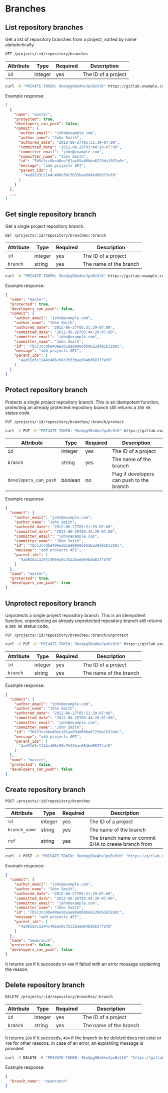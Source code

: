 # Branches

## List repository branches

Get a list of repository branches from a project, sorted by name alphabetically.

```
GET /projects/:id/repository/branches
```

| Attribute | Type | Required | Description |
| --------- | ---- | -------- | ----------- |
| `id` | integer | yes | The ID of a project |

```bash
curl -H "PRIVATE-TOKEN: 9koXpg98eAheJpvBs5tK" https://gitlab.example.com/api/v3/projects/5/repository/branches
```

Example response:

```json
[
  {
    "name": "master",
    "protected": true,
    "developers_can_push": false,
    "commit": {
      "author_email": "john@example.com",
      "author_name": "John Smith",
      "authored_date": "2012-06-27T05:51:39-07:00",
      "committed_date": "2012-06-28T03:44:20-07:00",
      "committer_email": "john@example.com",
      "committer_name": "John Smith",
      "id": "7b5c3cc8be40ee161ae89a06bba6229da1032a0c",
      "message": "add projects API",
      "parent_ids": [
        "4ad91d3c1144c406e50c7b33bae684bd6837faf8"
      ]
    }
  },
  ...
]
```

## Get single repository branch

Get a single project repository branch.

```
GET /projects/:id/repository/branches/:branch
```

| Attribute | Type | Required | Description |
| --------- | ---- | -------- | ----------- |
| `id` | integer | yes | The ID of a project |
| `branch` | string | yes | The name of the branch |

```bash
curl -H "PRIVATE-TOKEN: 9koXpg98eAheJpvBs5tK" https://gitlab.example.com/api/v3/projects/5/repository/branches/master
```

Example response:

```json
{
  "name": "master",
  "protected": true,
  "developers_can_push": false,
  "commit": {
    "author_email": "john@example.com",
    "author_name": "John Smith",
    "authored_date": "2012-06-27T05:51:39-07:00",
    "committed_date": "2012-06-28T03:44:20-07:00",
    "committer_email": "john@example.com",
    "committer_name": "John Smith",
    "id": "7b5c3cc8be40ee161ae89a06bba6229da1032a0c",
    "message": "add projects API",
    "parent_ids": [
      "4ad91d3c1144c406e50c7b33bae684bd6837faf8"
    ]
  }
}
```

## Protect repository branch

Protects a single project repository branch. This is an idempotent function,
protecting an already protected repository branch still returns a `200 OK`
status code.

```
PUT /projects/:id/repository/branches/:branch/protect
```

```bash
curl -X PUT -H "PRIVATE-TOKEN: 9koXpg98eAheJpvBs5tK" https://gitlab.example.com/api/v3/projects/5/repository/branches/master/protect?developers_can_push=true
```

| Attribute | Type | Required | Description |
| --------- | ---- | -------- | ----------- |
| `id` | integer | yes | The ID of a project |
| `branch` | string | yes | The name of the branch |
| `developers_can_push` | boolean | no | Flag if developers can push to the branch |

Example response:

```json
{
  "commit": {
    "author_email": "john@example.com",
    "author_name": "John Smith",
    "authored_date": "2012-06-27T05:51:39-07:00",
    "committed_date": "2012-06-28T03:44:20-07:00",
    "committer_email": "john@example.com",
    "committer_name": "John Smith",
    "id": "7b5c3cc8be40ee161ae89a06bba6229da1032a0c",
    "message": "add projects API",
    "parent_ids": [
      "4ad91d3c1144c406e50c7b33bae684bd6837faf8"
    ]
  },
  "name": "master",
  "protected": true,
  "developers_can_push": true
}
```

## Unprotect repository branch

Unprotects a single project repository branch. This is an idempotent function,
unprotecting an already unprotected repository branch still returns a `200 OK`
status code.

```
PUT /projects/:id/repository/branches/:branch/unprotect
```

```bash
curl -X PUT -H "PRIVATE-TOKEN: 9koXpg98eAheJpvBs5tK" https://gitlab.example.com/api/v3/projects/5/repository/branches/master/unprotect
```

| Attribute | Type | Required | Description |
| --------- | ---- | -------- | ----------- |
| `id` | integer | yes | The ID of a project |
| `branch` | string | yes | The name of the branch |

Example response:

```json
{
  "commit": {
    "author_email": "john@example.com",
    "author_name": "John Smith",
    "authored_date": "2012-06-27T05:51:39-07:00",
    "committed_date": "2012-06-28T03:44:20-07:00",
    "committer_email": "john@example.com",
    "committer_name": "John Smith",
    "id": "7b5c3cc8be40ee161ae89a06bba6229da1032a0c",
    "message": "add projects API",
    "parent_ids": [
      "4ad91d3c1144c406e50c7b33bae684bd6837faf8"
    ]
  },
  "name": "master",
  "protected": false,
  "developers_can_push": false
}
```

## Create repository branch

```
POST /projects/:id/repository/branches
```

| Attribute | Type | Required | Description |
| --------- | ---- | -------- | ----------- |
| `id`          | integer | yes | The ID of a project |
| `branch_name` | string  | yes | The name of the branch |
| `ref`         | string  | yes | The branch name or commit SHA to create branch from |

```bash
curl -X POST -H "PRIVATE-TOKEN: 9koXpg98eAheJpvBs5tK" "https://gitlab.example.com/api/v3/projects/5/repository/branches?branch_name=newbranch&ref=master"
```

Example response:

```json
{
  "commit": {
    "author_email": "john@example.com",
    "author_name": "John Smith",
    "authored_date": "2012-06-27T05:51:39-07:00",
    "committed_date": "2012-06-28T03:44:20-07:00",
    "committer_email": "john@example.com",
    "committer_name": "John Smith",
    "id": "7b5c3cc8be40ee161ae89a06bba6229da1032a0c",
    "message": "add projects API",
    "parent_ids": [
      "4ad91d3c1144c406e50c7b33bae684bd6837faf8"
    ]
  },
  "name": "newbranch",
  "protected": false,
  "developers_can_push": false
}
```

It returns `200` if it succeeds or `400` if failed with an error message
explaining the reason.

## Delete repository branch

```
DELETE /projects/:id/repository/branches/:branch
```

| Attribute | Type | Required | Description |
| --------- | ---- | -------- | ----------- |
| `id`      | integer | yes | The ID of a project |
| `branch`  | string  | yes | The name of the branch |

It returns `200` if it succeeds, `404` if the branch to be deleted does not exist
or `400` for other reasons. In case of an error, an explaining message is provided.

```bash
curl -X DELETE -H "PRIVATE-TOKEN: 9koXpg98eAheJpvBs5tK" "https://gitlab.example.com/api/v3/projects/5/repository/branches/newbranch"
```

Example response:

```json
{
  "branch_name": "newbranch"
}
```
